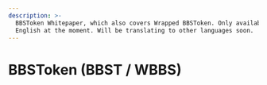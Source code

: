 ```yaml
---
description: >-
  BBSToken Whitepaper, which also covers Wrapped BBSToken. Only available in
  English at the moment. Will be translating to other languages soon.
---
```


# BBSToken (BBST / WBBS)

